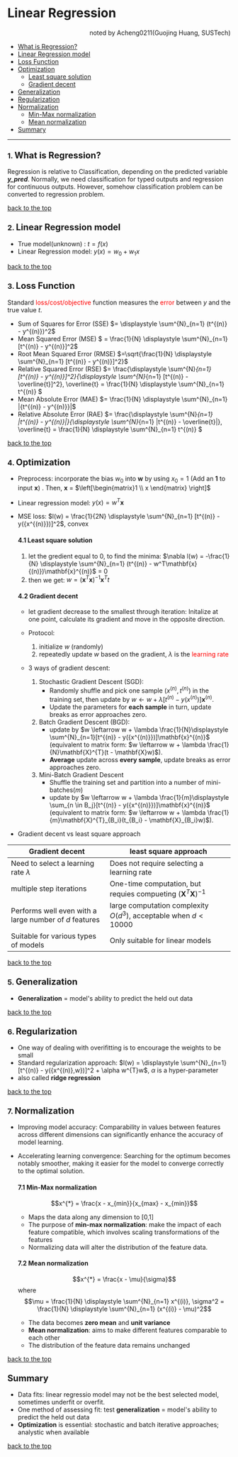 # Linear Regression 
<div style="text-align: right">noted by Acheng0211(Guojing Huang, SUSTech)</div> 

- [What is Regression?](#1-what-is-regression)
- [Linear Regression model](#2-linear-regression-model)
- [Loss Function](#3-loss-function)
- [Optimization](#4-optimization)
    - [Least square solution](#41-least-square-solution)
    - [Gradient decent](#42-gradient-decent)
- [Generalization](#5-generalization)
- [Regularization](#6-regularization)
- [Normalization](#7-normalization)
  - [Min-Max normalization](#71-min-max-normalization)
  - [Mean normalization](#72-mean-normalization)
- [Summary](#summary)
___


### **1.** <big>What is Regression?</big>

Regression is relative to Classification, depending on the predicted variable **_y_pred_**. Normally, we need classification for typed outputs and regression for continuous outputs. However, somehow classification problem can be converted to regression problem.

[back to the top](#linear-regression)

### **2.** <big>Linear Regression model</big>

- True model(unknown) : $t = f(x)$
- Linear Regression model: $y(x) = w_0 + w_1x$

[back to the top](#linear-regression)

### **3.** <big>Loss Function</big>
Standard <font color="red">loss/cost/objective</font> function measures the <font color="red">error</font> between _y_ and the true value _t_.

- Sum of Squares for Error (SSE) $= \displaystyle \sum^{N}_{n=1} (t^{(n)} - y^{(n)})^2$
- Mean Squared Error (MSE) $ = \frac{1}{N} \displaystyle \sum^{N}_{n=1} [t^{(n)} - y^{(n)}]^2$
- Root Mean Squared Error (RMSE) $=\sqrt{\frac{1}{N} \displaystyle \sum^{N}_{n=1} [t^{(n)} - y^{(n)}]^2}$
- Relative Squared Error (RSE) $= \frac{\displaystyle \sum^{N}_{n=1} [t^{(n)} - y^{(n)}]^2}{\displaystyle \sum^{N}_{n=1} [t^{(n)} - \overline{t}]^2}, \overline{t} = \frac{1}{N} \displaystyle \sum^{N}_{n=1} t^{(n)} $
- Mean Absolute Error (MAE) $= \frac{1}{N} \displaystyle \sum^{N}_{n=1} |{t^{(n)} - y^{(n)}}|$
- Relative Absolute Error (RAE) $= \frac{\displaystyle \sum^{N}_{n=1} |t^{(n)} - y^{(n)}|}{\displaystyle \sum^{N}_{n=1} |t^{(n)} - \overline{t}|}, \overline{t} = \frac{1}{N} \displaystyle \sum^{N}_{n=1} t^{(n)} $

[back to the top](#linear-regression)

### **4.** <big>Optimization</big>
- Preprocess: incorporate the bias $w_0$ into **w** by using $x_0=1$ (Add an **1** to input **x**) . Then, **x** = $\left[\begin{matrix}1 \\ x \end{matrix} \right]$
- Linear regression model: $y(x) = w^T\mathbf{x}$
- MSE loss: $l(w) = \frac{1}{2N} \displaystyle \sum^{N}_{n=1} [t^{(n)} - y({x^{(n)}})]^2$, convex

    #### 4.1 Least square solution
    1. let the gredient equal to 0, to find the minima: $\nabla l(w) = -\frac{1}{N} \displaystyle \sum^{N}_{n=1} (t^{(n)} - w^T\mathbf{x}{(n)})\mathbf{x}^{(n)}$ = 0
    2. then we get: $w = (\mathbf{x}^{T}\mathbf{x})^{-1}\mathbf{x}^{T}t$

    #### 4.2 Gradient decent
    - let gradient decrease to the smallest through iteration: Initalize at one point, calculate its gradient and move in the opposite direction. 

    - Protocol:
        1. initialize $w$ (randomly)
        2. repeatedly update $w$ based on the gradient, $\lambda$ is the <font color="red">learning rate</font>

    - 3 ways of gradient descent:
        1. Stochastic Gradient Descent (SGD): 
            - Randomly shuffle and pick one sample $(x^{(n)}, t^{(n)})$ in the training set, then update by $w \leftarrow w + \lambda[t^{(n)} - y({x^{(n)}})]\mathbf{x}^{(n)}$.
            - Update the parameters for **each sample** in turn, update breaks as error approaches zero.
        2. Batch Gradient Descent (BGD):
            - update by $w \leftarrow w + \lambda \frac{1}{N}\displaystyle \sum^{N}_{n=1}[t^{(n)} - y({x^{(n)}})]\mathbf{x}^{(n)}$ (equivalent to matrix form: $w \leftarrow w + \lambda \frac{1}{N}\mathbf{X}^{T}(t - \mathbf{X}w)$).
            - **Average** update across **every sample**, update breaks as error approaches zero.
        3. Mini-Batch Gradient Descent
            - Shuffle the training set and partition into a number of mini-batches($m$)
            - update by $w \leftarrow w + \lambda \frac{1}{m}\displaystyle \sum_{n \in B_j}[t^{(n)} - y({x^{(n)}})]\mathbf{x}^{(n)}$ (equivalent to matrix form: $w \leftarrow w + \lambda \frac{1}{m}\mathbf{X}^{T}_{B_i}(t_{B_i} - \mathbf{X}_{B_i}w)$).

- Gradient decent vs least square approach

|Gradient decent|least square approach|
|----|----|
|Need to select a learning rate $\lambda$|Does not require selecting a learning rate|
|multiple step iterations|One-time computation, but requies compueting $(\mathbf{X}^T\mathbf{X})^{-1}$|
|Performs well even with a large number of $d$ features|large computation complexity $O(d^3)$, acceptable when $d < 10000$|
|Suitable for various types of models|Only suitable for linear models|

[back to the top](#linear-regression)

### **5.** <big>Generalization</big>
-  **Generalization** = model's ability to predict the held out data

[back to the top](#linear-regression)

### **6.** <big>Regularization</big>
- One way of dealing with overifitting is to encourage the weights to be small
- Standard regularization approach:
    $l(w) = \displaystyle \sum^{N}_{n=1}[t^{(n)} - y({x^{(n)},w})]^2 + \alpha w^{T}w$, $\alpha$ is a hyper-parameter
- also called **ridge regression**

[back to the top](#linear-regression)

### **7.** <big>Normalization</big>
- Improving model accuracy: Comparability in values between features across different dimensions can significantly enhance the accuracy of model learning.
- Accelerating learning convergence: Searching for the optimum becomes notably smoother, making it easier for the model to converge correctly to the optimal solution.

    #### 7.1 Min-Max normalization
    $$x^{*} = \frac{x - x_{min}}{x_{max} - x_{min}}$$
    - Maps the data along any dimension to [0,1]
    - The purpose of **min-max normalization**: make the impact of each feature compatible, which involves scaling transformations of the features
    - Normalizing data will alter the distribution of the feature data.
    #### 7.2 Mean normalization
    $$x^{*} = \frac{x - \mu}{\sigma}$$
    where
    $$\mu = \frac{1}{N} \displaystyle \sum^{N}_{n=1} x^{(i)},  \sigma^2 = \frac{1}{N} \displaystyle \sum^{N}_{n=1} (x^{(i)} - \mu)^2$$
    - The data becomes **zero mean** and **unit variance**
    - **Mean normalization**: aims to make different features comparable to each other
    - The distribution of the feature data remains unchanged

[back to the top](#linear-regression)

###  <big>Summary</big>
- Data fits: linear regressio model may not be the best selected model, sometimes underfit or overfit.
- One method of assessing fit: test **generalization** = model's ability to predict the held out data
- **Optimization** is essential: stochastic and batch iterative approaches; analystic when available 

[back to the top](#linear-regression)


